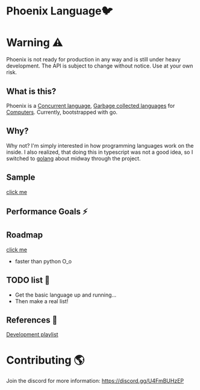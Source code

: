 # Phoenix Language🐦

# Warning ⚠️

Phoenix is not ready for production in any way and is still under heavy development. 
The API is subject to change without notice. Use at your own risk.

## What is this?

Phoenix is a [Concurrent language](https://en.wikipedia.org/wiki/Concurrency_(computer_science)), 
[Garbage collected languages](https://en.wikipedia.org/wiki/Garbage_collection_(computer_science)) for [Computers](https://en.wikipedia.org/wiki/Computer).
Currently, bootstrapped with go. 

## Why?

Why not? I'm simply interested in how programming languages work on the inside.
I also realized, that doing this in typescript was not a good idea, so I switched to
[golang](https://go.dev/) about midway through the project.

## Sample 

[click me](./assets/example.md)

## Performance Goals ⚡

## Roadmap

[click me](https://github.com/phoenix-language/phoenix/projects/1)

- faster than python O_o

## TODO list 📃

- Get the basic language up and running...
- Then make a real list!


## References 🔗

[Development playlist](https://www.youtube.com/playlist?list=PLfjHxdSdfKthrRElBQ99-f_x7ginrVaKv)

# Contributing 🌎

Join the discord for more information: https://discord.gg/U4FmBUHzEP
